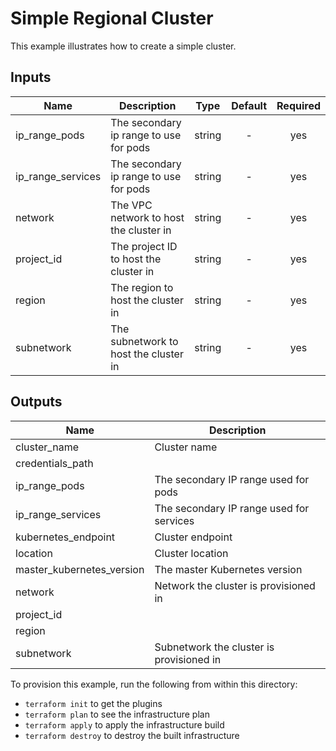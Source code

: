 # Simple Regional Cluster

This example illustrates how to create a simple cluster.

[^]: (autogen_docs_start)


## Inputs

| Name | Description | Type | Default | Required |
|------|-------------|:----:|:-----:|:-----:|
| ip_range_pods | The secondary ip range to use for pods | string | - | yes |
| ip_range_services | The secondary ip range to use for pods | string | - | yes |
| network | The VPC network to host the cluster in | string | - | yes |
| project_id | The project ID to host the cluster in | string | - | yes |
| region | The region to host the cluster in | string | - | yes |
| subnetwork | The subnetwork to host the cluster in | string | - | yes |

## Outputs

| Name | Description |
|------|-------------|
| cluster_name | Cluster name |
| credentials_path |  |
| ip_range_pods | The secondary IP range used for pods |
| ip_range_services | The secondary IP range used for services |
| kubernetes_endpoint | Cluster endpoint |
| location | Cluster location |
| master_kubernetes_version | The master Kubernetes version |
| network | Network the cluster is provisioned in |
| project_id |  |
| region |  |
| subnetwork | Subnetwork the cluster is provisioned in |

[^]: (autogen_docs_end)

To provision this example, run the following from within this directory:
- `terraform init` to get the plugins
- `terraform plan` to see the infrastructure plan
- `terraform apply` to apply the infrastructure build
- `terraform destroy` to destroy the built infrastructure